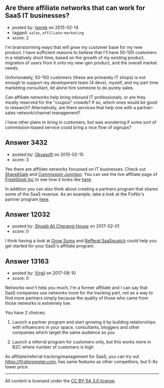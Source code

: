 ## Are there affiliate networks that can work for SaaS IT businesses?

- posted by: [Igorek](https://stackexchange.com/users/215022/igorek) on 2015-02-14
- tagged: `sales`, `affiliate-marketing`
- score: 2

I'm brainstorming ways that will grow my customer base for my new product.  I have sufficient reasons to believe that I'll have 50-100 customers in a relatively short time, based on the growth of my existing product, migration of users from it onto my new-gen product, and the overall market needs.

Unfortunately, 50-100 customers (these are primarely IT shops) is not enough to support my development team (4 devs), myself, and my part time marketing consultant, let alone hire someone to do purely sales.

Can affiliate networks help bring inbound IT professionals, or are they mostly reserved for the "coupon" crowds?  If so, which ones would be good to research?
Alternatively, are there services that help one with a partner-sales network/channel management?

I have other plans to bring in customers, but was wondering if some sort of commission-based service could bring a nice flow of signups?


## Answer 3432

- posted by: [Okyasoft](https://stackexchange.com/users/294248/okyasoft) on 2015-02-15
- score: 3

Yes there are affiliate networks focussed on IT businesses. Check out [ShareASale](http://www.shareasale.com/) and [Commission Junction](http://www.cj.com/). You can see the live affiliate page of [FreshDesk Inc](http://freshdesk.com/) to see how it looks like [here](http://www.shareasale.com/shareasale.cfm?merchantID=40631a).

In addition you can also think about creating a partners program that shares some of the SaaS revenue. As an example, take a look at the FixNix's partner program [here](http://fixnix.co/partners.htm).


## Answer 12032

- posted by: [Shoaib Ali Cherangi House](https://stackexchange.com/users/10024898/shoaib-ali-cherangi-house) on 2017-02-01
- score: 0

<p>I think having a look at <a href="https://growsumo.com/" rel="nofollow noreferrer">Grow Sumo</a> and <a href="https://www.referralsaasquatch.com/" rel="nofollow noreferrer">Refferal SaaSquatch</a> could help you get started for your SaaS's affiliate program. </p>



## Answer 13163

- posted by: [Virgil](https://stackexchange.com/users/2154786/virgil) on 2017-08-10
- score: 0

Networks won't help you much, I'm a former affiliate and I can say that SaaS companies use networks more for the tracking part, not as a way to find more partners simply because the quality of those who came from those networks is extremely low.

You have 2 choices:

1) Launch a partner program and start growing it by building relationships with influencers in your space, consultants, bloggers and other companies which target the same audience as you

2) Launch a referral program for customers only, but this works more in B2C where number of customers is high


As affiliate/referral tracking/management for SaaS, you can try out https://firstpromoter.com, has same features as other competitors, but 5-8x lower price



---

All content is licensed under the [CC BY-SA 3.0 license](https://creativecommons.org/licenses/by-sa/3.0/).
